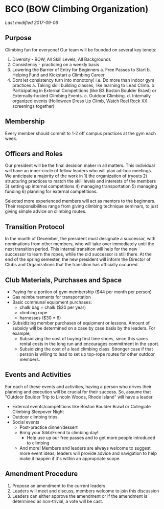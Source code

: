 # BCO (BOW Climbing Organization)
*Last modified 2017-09-06*

## Purpose
Climbing fun for everyone! Our team will be founded on several key tenets: 

1. Diversity - BOW, All Skill Levels, All Backgrounds
2. Consistency - practicing on a weekly basis
3. Lowering the Barrier of Entry for Beginners
  a. Free Passes to Start
  b. Helping Fund and Kickstart a Climbing Career
4. Dont let consistency turn into monotony! i.e. Do more than indoor gym practices
  a. Taking skill building classes, like learning to Lead Climb.
  b. Participating in External Competitions (like B3 Boston Boulder Brawl) or Externally-hosted Climbing Events.
  c. Outdoor Climbing.
  d. Internally organized events (Holloween Dress Up Climb, Watch Reel Rock XX screenings together)

## Membership 
Every member should commit to 1-2 off campus practices at the gym each week. 

## Officers and Roles
Our president will be the final decision maker in all matters.  This individual will have an inner-circle of fellow leaders who will plan ad-hoc meetings.  We anticipate a majority of the work in 1) the organization of tryouts 2) structuring practices to match the skill levels and interests of the members 3) setting up internal competitions 4) managing transportation 5) managing funding 6) planning for external competitions.

Selected more experienced members will act as mentors to the beginners. Their responsibilities range from giving climbing technique seminars, to just giving simple advice on climbing routes. 

## Transition Protocol
In the month of December, the president must designate a successor, with nominations from other members, who will take over immediately until the next transition period. This internal transition will help for the new successor to learn the ropes, while the old successor is still there.  At the end of the spring semester, the new president will inform the Director of Clubs and Organizations that the transition has officially occurred.

## Club Materials, Purchases and Space
- Paying for a portion of gym membership ($44 per month per person)
- Gas reimbursements for transportation
- Basic communal equipment purchases: 
  - chalk bag + chalk ($20 per year) 
  - climbing rope
  - harnesses ($30 * 6)
- Subsidizing member purchases of equipment or lessons. Amount of subsidy will be determined on a case by case basis by the leaders. For example,
  - Subsidizing the cost of buying first time shoes, since this saves rental costs in the long run and encourages commitment in the sport. 
  - Subsidizing the cost of a lead climbing class. Stronger case if that person is willing to lead to set up top-rope routes for other outdoor members.

## Events and Activities
For each of these events and activities, having a person who drives their planning and execution will be crucial for their success. So, assume that "Outdoor Boulder Trip to Lincoln Woods, Rhode Island" will have a leader.
- External events/competitions like Boston Boulder Brawl or Collegiate Climbing Sleepover Night
- Outdoor climbing trips.  
- Social events
  - Post-practice dinner/dessert
  - Bring your Sibb/Friend to climbing day!
    - Help use up our free passes and to get more people introduced to climbing
  - And more! Members and leaders are always welcome to suggest more event ideas; leaders will provide advice and navigation to help make it happen if it's within an appropriate scope.

## Amendment Procedure
1. Propose an amendment to the current leaders
2. Leaders will meet and discuss, members welcome to join this discussion 
3. Leaders can either approve the amendment or if the amendment is determined as non-trivial, a vote will be cast.
